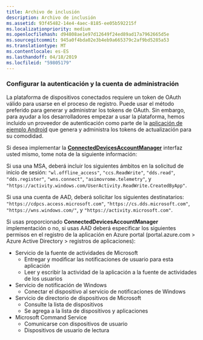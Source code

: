 ```yaml
---
title: Archivo de inclusión
description: Archivo de inclusión
ms.assetid: 93f45482-14e4-4aec-8185-ee05b592215f
ms.localizationpriority: medium
ms.openlocfilehash: d94808ae1e97d12649f24ed89ad17a7962665d5e
ms.sourcegitcommit: 945a0f4bda02e3b4eb9a665379c2af9bd5285a53
ms.translationtype: MT
ms.contentlocale: es-ES
ms.lasthandoff: 04/18/2019
ms.locfileid: "59805179"
---
```

### <a name="set-up-authentication-and-account-management"></a>Configurar la autenticación y la cuenta de administración

La plataforma de dispositivos conectados requiere un token de OAuth válido para usarse en el proceso de registro.  Puede usar el método preferido para generar y administrar los tokens de OAuth.  Sin embargo, para ayudar a los desarrolladores empezar a usar la plataforma, hemos incluido un proveedor de autenticación como parte de la [aplicación de ejemplo Android](https://github.com/Microsoft/project-rome/tree/master/Android/samples) que genera y administra los tokens de actualización para su comodidad.

Si desea implementar la **[ConnectedDevicesAccountManager](https://docs.microsoft.com/java/api/com.microsoft.connecteddevices.core._user_account_provider)** interfaz usted mismo, tome nota de la siguiente información: 

Si usa una MSA, deberá incluir los siguientes ámbitos en la solicitud de inicio de sesión: `"wl.offline_access"`, `"ccs.ReadWrite"`, `"dds.read"`, `"dds.register"`, `"wns.connect"`, `"asimovrome.telemetry"`, y `"https://activity.windows.com/UserActivity.ReadWrite.CreatedByApp"`. 

Si usa una cuenta de AAD, deberá solicitar los siguientes destinatarios: `"https://cdpcs.access.microsoft.com"`, `"https://cs.dds.microsoft.com"`, `"https://wns.windows.com/"`, y `"https://activity.microsoft.com"`.

Si usas proporcionado **ConnectedDevicesAccountManager** implementación o no, si usas AAD deberá especificar los siguientes permisos en el registro de la aplicación en Azure portal (portal.azure.com > Azure Active Directory > registros de aplicaciones): 
* Servicio de la fuente de actividades de Microsoft 
  * Entregar y modificar las notificaciones de usuario para esta aplicación
  * Leer y escribir la actividad de la aplicación a la fuente de actividades de los usuarios
* Servicio de notificación de Windows
  * Conectar el dispositivo al servicio de notificaciones de Windows 
* Servicio de directorio de dispositivos de Microsoft
  * Consulte la lista de dispositivos
  * Se agrega a la lista de dispositivos y aplicaciones 
* Microsoft Command Service
  * Comunicarse con dispositivos de usuario
  * Dispositivos de usuario de lectura

